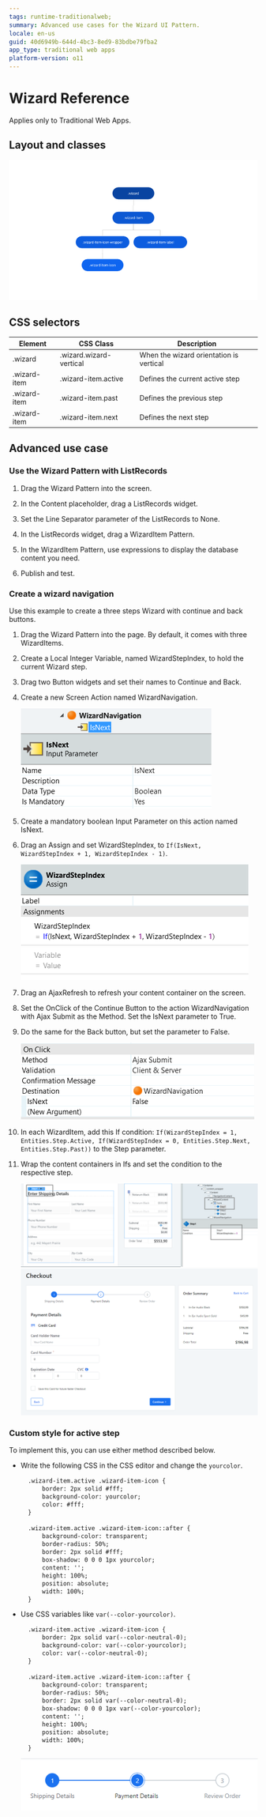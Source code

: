 ```yaml
---
tags: runtime-traditionalweb;
summary: Advanced use cases for the Wizard UI Pattern.
locale: en-us
guid: 40d6949b-644d-4bc3-8ed9-83bdbe79fba2
app_type: traditional web apps
platform-version: o11
---
```


# Wizard Reference

<div class="info" markdown="1">

Applies only to Traditional Web Apps.

</div>

## Layout and classes

![](images/wizard-3-diag.png?width=750)

## CSS selectors

| **Element** |  **CSS Class** |  **Description**  |
| ---|---|---
| .wizard |  .wizard.wizard-vertical|  When the wizard orientation is vertical  |
| .wizard-item |  .wizard-item.active|  Defines the current active step  |
| .wizard-item |  .wizard-item.past|  Defines the previous step  |
| .wizard-item |  .wizard-item.next|  Defines the next step  |

## Advanced use case

### Use the Wizard Pattern with ListRecords

1. Drag the Wizard Pattern into the screen.

1. In the Content placeholder, drag a ListRecords widget.

1. Set the Line Separator parameter of the ListRecords to None.

1. In the ListRecords widget, drag a WizardItem Pattern.

1. In the WizardItem Pattern, use expressions to display the database content you need.

1. Publish and test.

### Create a wizard navigation

Use this example to create a three steps Wizard with continue and back buttons.

1. Drag the Wizard Pattern into the page. By default, it comes with three WizardItems.

1. Create a Local Integer Variable, named WizardStepIndex, to hold the current Wizard step.

1. Drag two Button widgets and set their names to Continue and Back.

1. Create a new Screen Action named WizardNavigation.

    ![](images/wizard-4-ss.png)

1. Create a mandatory boolean Input Parameter on this action named IsNext.

1. Drag an Assign and set WizardStepIndex, to `If(IsNext, WizardStepIndex + 1, WizardStepIndex - 1)`.

    ![](images/wizard-5-ss.png)

1. Drag an AjaxRefresh to refresh your content container on the screen.

1. Set the OnClick of the Continue Button to the action WizardNavigation with Ajax Submit as the Method. Set the IsNext parameter to True.

1. Do the same for the Back button, but set the parameter to False.
    
    ![](images/wizard-6-ss.png)

1. In each WizardItem, add this If condition: `If(WizardStepIndex = 1, Entities.Step.Active, If(WizardStepIndex = 0, Entities.Step.Next, Entities.Step.Past))` to the Step parameter.

1. Wrap the content containers in Ifs and set the condition to the respective step.

    ![](images/wizard-7-ss.png?width=750)  
    ![](images/wizard-8-ss.png?width=750)

### Custom style for active step

To implement this, you can use either method described below.

* Write the following CSS in the CSS editor and change the `yourcolor`.

        .wizard-item.active .wizard-item-icon {
            border: 2px solid #fff;
            background-color: yourcolor;
            color: #fff;
        }

        .wizard-item.active .wizard-item-icon::after {
            background-color: transparent;
            border-radius: 50%;
            border: 2px solid #fff;
            box-shadow: 0 0 0 1px yourcolor;
            content: '';
            height: 100%;
            position: absolute;
            width: 100%;
        }

* Use CSS variables like `var(--color-yourcolor)`.

        .wizard-item.active .wizard-item-icon {
            border: 2px solid var(--color-neutral-0);
            background-color: var(--color-yourcolor);
            color: var(--color-neutral-0);
        }

        .wizard-item.active .wizard-item-icon::after {
            background-color: transparent;
            border-radius: 50%;
            border: 2px solid var(--color-neutral-0);
            box-shadow: 0 0 0 1px var(--color-yourcolor);
            content: '';
            height: 100%;
            position: absolute;
            width: 100%;
        }

    ![](images/wizard-9-ss.png?width=750)
